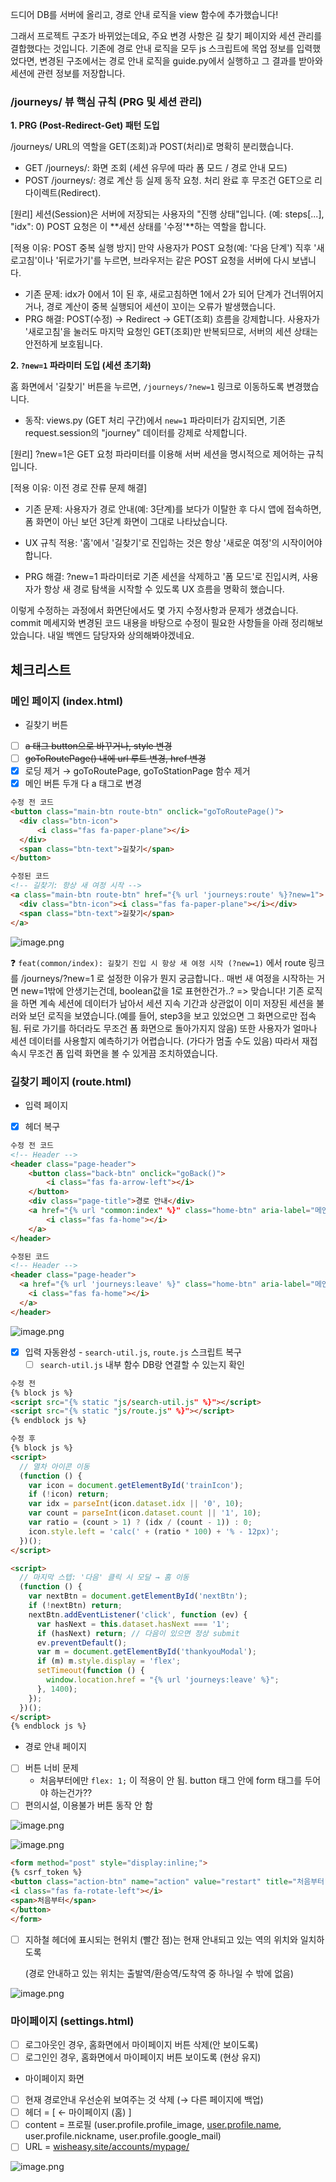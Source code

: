 드디어 DB를 서버에 올리고, 경로 안내 로직을 view 함수에 추가했습니다!

그래서 프로젝트 구조가 바뀌었는데요, 주요 변경 사항은 길 찾기 페이지와 세션 관리를 결합했다는 것입니다.
기존에 경로 안내 로직을 모두 js 스크립트에 목업 정보를 입력했었다면,
변경된 구조에서는 경로 안내 로직을 guide.py에서 실행하고 그 결과를 받아와 세션에 관련 정보를 저장합니다.

### /journeys/ 뷰 핵심 규칙 (PRG 및 세션 관리)

**1. PRG (Post-Redirect-Get) 패턴 도입**

/journeys/ URL의 역할을 GET(조회)과 POST(처리)로 명확히 분리했습니다.

- GET /journeys/: 화면 조회 (세션 유무에 따라 폼 모드 / 경로 안내 모드)
- POST /journeys/: 경로 계산 등 실제 동작 요청. 처리 완료 후 무조건 GET으로 리다이렉트(Redirect).

[원리] 세션(Session)은 서버에 저장되는 사용자의 "진행 상태"입니다. (예: steps[...], "idx": 0) POST 요청은 이 **세션 상태를 '수정'**하는 역할을 합니다.

[적용 이유: POST 중복 실행 방지] 만약 사용자가 POST 요청(예: '다음 단계') 직후 '새로고침'이나 '뒤로가기'를 누르면, 브라우저는 같은 POST 요청을 서버에 다시 보냅니다.

  - 기존 문제: idx가 0에서 1이 된 후, 새로고침하면 1에서 2가 되어 단계가 건너뛰어지거나, 경로 계산이 중복 실행되어 세션이 꼬이는 오류가 발생했습니다.
  - PRG 해결: POST(수정) → Redirect → GET(조회) 흐름을 강제합니다. 사용자가 '새로고침'을 눌러도 마지막 요청인 GET(조회)만 반복되므로, 서버의 세션 상태는 안전하게 보호됩니다.

**2. `?new=1` 파라미터 도입 (세션 초기화)**

홈 화면에서 '길찾기' 버튼을 누르면, `/journeys/?new=1` 링크로 이동하도록 변경했습니다.

- 동작: views.py (GET 처리 구간)에서 `new=1` 파라미터가 감지되면, 기존 request.session의 "journey" 데이터를 강제로 삭제합니다.

[원리] ?new=1은 GET 요청 파라미터를 이용해 서버 세션을 명시적으로 제어하는 규칙입니다.

[적용 이유: 이전 경로 잔류 문제 해결]

- 기존 문제: 사용자가 경로 안내(예: 3단계)를 보다가 이탈한 후 다시 앱에 접속하면, 폼 화면이 아닌 보던 3단계 화면이 그대로 나타났습니다.

- UX 규칙 적용: '홈'에서 '길찾기'로 진입하는 것은 항상 '새로운 여정'의 시작이어야 합니다.

- PRG 해결: ?new=1 파라미터로 기존 세션을 삭제하고 '폼 모드'로 진입시켜, 사용자가 항상 새 경로 탐색을 시작할 수 있도록 UX 흐름을 명확히 했습니다.


이렇게 수정하는 과정에서 화면단에서도 몇 가지 수정사항과 문제가 생겼습니다.
commit 메세지와 변경된 코드 내용을 바탕으로 수정이 필요한 사항들을 아래 정리해보았습니다.
내일 백엔드 담당자와 상의해봐야겠네요.


## 체크리스트

### 메인 페이지 (index.html)

- 길찾기 버튼
- [ ]  ~~a 태그 button으로 바꾸거나, style 변경~~
- [ ]  ~~goToRoutePage() 내에 url 루트 변경, href 변경~~
- [x]  로딩 제거 → goToRoutePage, goToStationPage 함수 제거
- [x]  메인 버튼 두개 다 a 태그로 변경

```html
수정 전 코드
<button class="main-btn route-btn" onclick="goToRoutePage()">
  <div class="btn-icon">
      <i class="fas fa-paper-plane"></i>
  </div>
  <span class="btn-text">길찾기</span>
</button>

수정된 코드
<!-- 길찾기: 항상 새 여정 시작 -->
<a class="main-btn route-btn" href="{% url 'journeys:route' %}?new=1">
  <div class="btn-icon"><i class="fas fa-paper-plane"></i></div>
  <span class="btn-text">길찾기</span>
</a>
```

![image.png](images/251021_1.png)

❓ `feat(common/index): 길찾기 진입 시 항상 새 여정 시작 (?new=1)` 에서 route 링크를 /journeys/?new=1 로 설정한 이유가 뭔지 궁금합니다.. 매번 새 여정을 시작하는 거면 new=1밖에 안생기는건데, boolean값을 1로 표현한건가..?
=> 맞습니다! 기존 로직을 하면 계속 세션에 데이터가 남아서 세션 지속 기간과 상관없이 이미 저장된 세션을 불러와 보던 로직을 보였습니다.(예를 들어, step3을 보고 있었으면 그 화면으로만 접속됨. 뒤로 가기를 하더라도 무조건 폼 화면으로 돌아가지지 않음)  또한 사용자가 얼마나 세션 데이터를 사용할지 예측하기가 어렵습니다. (가다가 멈출 수도 있음) 따라서 재접속시 무조건 폼 입력 화면을 볼 수 있게끔 조치하였습니다.

### 길찾기 페이지 (route.html)

- 입력 페이지
- [x]  헤더 복구

```html
수정 전 코드
<!-- Header -->
<header class="page-header">
    <button class="back-btn" onclick="goBack()">
        <i class="fas fa-arrow-left"></i>
    </button>
    <div class="page-title">경로 안내</div>
    <a href="{% url "common:index" %}" class="home-btn" aria-label="메인으로 돌아가기">
        <i class="fas fa-home"></i>
    </a>
</header>

수정된 코드
<!-- Header -->
<header class="page-header">
  <a href="{% url 'journeys:leave' %}" class="home-btn" aria-label="메인으로 돌아가기">
    <i class="fas fa-home"></i>
  </a>
</header>
```

![image.png](images/251021_2.png)

- [x]  입력 자동완성 - `search-util.js`, `route.js` 스크립트 복구
    - [ ]  `search-util.js` 내부 함수 DB랑 연결할 수 있는지 확인

```html
수정 전
{% block js %}
<script src="{% static "js/search-util.js" %}"></script>
<script src="{% static "js/route.js" %}"></script>
{% endblock js %}

수정 후
{% block js %}
<script>
  // 열차 아이콘 이동
  (function () {
    var icon = document.getElementById('trainIcon');
    if (!icon) return;
    var idx = parseInt(icon.dataset.idx || '0', 10);
    var count = parseInt(icon.dataset.count || '1', 10);
    var ratio = (count > 1) ? (idx / (count - 1)) : 0;
    icon.style.left = 'calc(' + (ratio * 100) + '% - 12px)';
  })();
</script>

<script>
  // 마지막 스텝: '다음' 클릭 시 모달 → 홈 이동
  (function () {
    var nextBtn = document.getElementById('nextBtn');
    if (!nextBtn) return;
    nextBtn.addEventListener('click', function (ev) {
      var hasNext = this.dataset.hasNext === '1';
      if (hasNext) return; // 다음이 있으면 정상 submit
      ev.preventDefault();
      var m = document.getElementById('thankyouModal');
      if (m) m.style.display = 'flex';
      setTimeout(function () {
        window.location.href = "{% url 'journeys:leave' %}";
      }, 1400);
    });
  })();
</script>
{% endblock js %}
```

- 경로 안내 페이지
- [ ]  버튼 너비 문제
    - 처음부터에만 `flex: 1;` 이 적용이 안 됨. button 태그 안에 form 태그를 두어야 하는건가??
- [ ]  편의시설, 이용불가 버튼 동작 안 함

![image.png](images/251021_3.png)

![image.png](images/251021_4.png)

```html
<form method="post" style="display:inline;">
{% csrf_token %}
<button class="action-btn" name="action" value="restart" title="처음부터">
<i class="fas fa-rotate-left"></i>
<span>처음부터</span>
</button>
</form>
```

- [ ]  지하철 헤더에 표시되는 현위치 (빨간 점)는 현재 안내되고 있는 역의 위치와 일치하도록

    (경로 안내하고 있는 위치는 출발역/환승역/도착역 중 하나일 수 밖에 없음)

![image.png](images/251021_5.png)

### 마이페이지 (settings.html)

- [ ]  로그아웃인 경우, 홈화면에서 마이페이지 버튼 삭제(안 보이도록)
- [ ]  로그인인 경우, 홈화면에서 마이페이지 버튼 보이도록 (현상 유지)

- 마이페이지 화면
- [ ]  현재 경로안내 우선순위 보여주는 것 삭제 (→ 다른 페이지에 백업)
- [ ]  헤더 = [ ←  마이페이지  (홈) ]
- [ ]  content = 프로필 (user.profile.profile_image, [user.profile.name](http://user.profile.name/), user.profile.nickname, user.profile.google_mail)
- [ ]  URL = [wisheasy.site/accounts/mypage/](http://wisheasy.site/accounts/mypage/)

![image.png](images/251021_6.png)